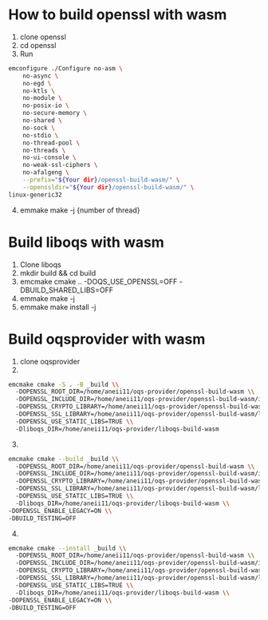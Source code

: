 # How to build openssl with wasm
1. clone openssl
2. cd openssl 
3. Run 
```sh
emconfigure ./Configure no-asm \
    no-async \
    no-egd \
    no-ktls \
    no-module \
    no-posix-io \
    no-secure-memory \
    no-shared \
    no-sock \
    no-stdio \
    no-thread-pool \
    no-threads \
    no-ui-console \
    no-weak-ssl-ciphers \
    no-afalgeng \
    --prefix="${Your dir}/openssl-build-wasm/" \
    --openssldir="${Your dir}/openssl-build-wasm/" \
linux-generic32
```
4. emmake make -j {number of thread}

# Build liboqs with wasm
1. Clone liboqs
2. mkdir build && cd build
3. emcmake cmake .. -DOQS_USE_OPENSSL=OFF -DBUILD_SHARED_LIBS=OFF
4. emmake make -j
4. emmake make install -j

# Build oqsprovider with wasm
1. clone oqsprovider
2. 
```bash
emcmake cmake -S . -B _build \\
  -DOPENSSL_ROOT_DIR=/home/aneii11/oqs-provider/openssl-build-wasm \\
  -DOPENSSL_INCLUDE_DIR=/home/aneii11/oqs-provider/openssl-build-wasm/include \\
  -DOPENSSL_CRYPTO_LIBRARY=/home/aneii11/oqs-provider/openssl-build-wasm/lib/libcrypto.a \\
  -DOPENSSL_SSL_LIBRARY=/home/aneii11/oqs-provider/openssl-build-wasm/lib/libssl.a \\
  -DOPENSSL_USE_STATIC_LIBS=TRUE \\
  -Dliboqs_DIR=/home/aneii11/oqs-provider/liboqs-build-wasm
```
3.
```sh
emcmake cmake --build _build \\
  -DOPENSSL_ROOT_DIR=/home/aneii11/oqs-provider/openssl-build-wasm \\
  -DOPENSSL_INCLUDE_DIR=/home/aneii11/oqs-provider/openssl-build-wasm/include \\
  -DOPENSSL_CRYPTO_LIBRARY=/home/aneii11/oqs-provider/openssl-build-wasm/lib/libcrypto.a \\
  -DOPENSSL_SSL_LIBRARY=/home/aneii11/oqs-provider/openssl-build-wasm/lib/libssl.a \\
  -DOPENSSL_USE_STATIC_LIBS=TRUE \\
  -Dliboqs_DIR=/home/aneii11/oqs-provider/liboqs-build-wasm \\
-DOPENSSL_ENABLE_LEGACY=ON \\
-DBUILD_TESTING=OFF
```
4.
```sh
emcmake cmake --install _build \\
  -DOPENSSL_ROOT_DIR=/home/aneii11/oqs-provider/openssl-build-wasm \\
  -DOPENSSL_INCLUDE_DIR=/home/aneii11/oqs-provider/openssl-build-wasm/include \\
  -DOPENSSL_CRYPTO_LIBRARY=/home/aneii11/oqs-provider/openssl-build-wasm/lib/libcrypto.a \\
  -DOPENSSL_SSL_LIBRARY=/home/aneii11/oqs-provider/openssl-build-wasm/lib/libssl.a \\
  -DOPENSSL_USE_STATIC_LIBS=TRUE \\
  -Dliboqs_DIR=/home/aneii11/oqs-provider/liboqs-build-wasm \\
-DOPENSSL_ENABLE_LEGACY=ON \\
-DBUILD_TESTING=OFF
```